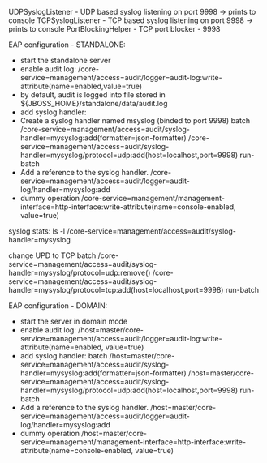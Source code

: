 UDPSyslogListener - UDP based syslog listening on port 9998 -> prints to console
TCPSyslogListener - TCP based syslog listening on port 9998 -> prints to console
PortBlockingHelper - TCP port blocker - 9998

EAP configuration - STANDALONE:
 - start the standalone server
 - enable audit log:
/core-service=management/access=audit/logger=audit-log:write-attribute(name=enabled,value=true)
 - by default, audit is logged into file stored in ${JBOSS_HOME}/standalone/data/audit.log
 - add syslog handler:
 - Create a syslog handler named msyslog (binded to port 9998)
batch
/core-service=management/access=audit/syslog-handler=mysyslog:add(formatter=json-formatter)
/core-service=management/access=audit/syslog-handler=mysyslog/protocol=udp:add(host=localhost,port=9998)
run-batch
 - Add a reference to the syslog handler.
/core-service=management/access=audit/logger=audit-log/handler=mysyslog:add
 - dummy operation
/core-service=management/management-interface=http-interface:write-attribute(name=console-enabled, value=true)

syslog stats:
ls -l /core-service=management/access=audit/syslog-handler=mysyslog

change UPD to TCP
batch
/core-service=management/access=audit/syslog-handler=mysyslog/protocol=udp:remove()
/core-service=management/access=audit/syslog-handler=mysyslog/protocol=tcp:add(host=localhost,port=9998)
run-batch

EAP configuration - DOMAIN:
 - start the server in domain mode
 - enable audit log:
/host=master/core-service=management/access=audit/logger=audit-log:write-attribute(name=enabled, value=true)
 - add syslog handler:
batch
/host=master/core-service=management/access=audit/syslog-handler=mysyslog:add(formatter=json-formatter)
/host=master/core-service=management/access=audit/syslog-handler=mysyslog/protocol=udp:add(host=localhost,port=9998)
run-batch
 - Add a reference to the syslog handler.
/host=master/core-service=management/access=audit/logger=audit-log/handler=mysyslog:add
 - dummy operation
/host=master/core-service=management/management-interface=http-interface:write-attribute(name=console-enabled, value=true)